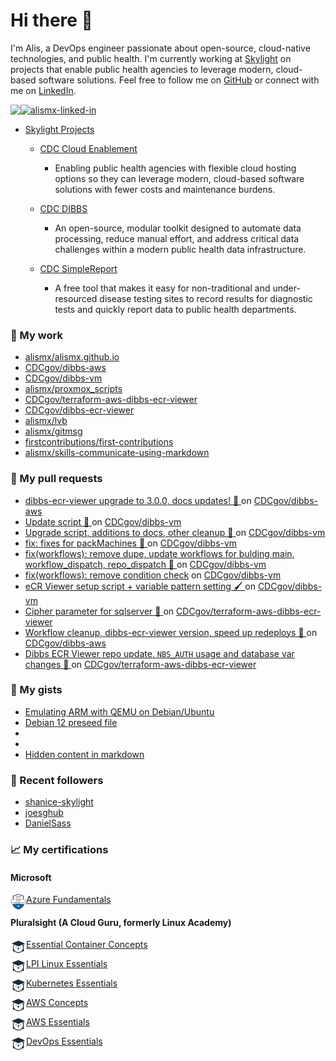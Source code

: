 # Hi there 👋 

I'm Alis, a DevOps engineer passionate about open-source, cloud-native technologies, and public health. I'm currently working at [Skylight](https://skylight.digital) on projects that enable public health agencies to leverage modern, cloud-based software solutions. Feel free to follow me on [GitHub](https://github.com/alismx) or connect with me on [LinkedIn](https://www.linkedin.com/in/alismx). 

[<img align="left" href="https://github.com/alismx" src="https://img.shields.io/badge/GitHub-181717.svg?style=for-the-badge&logo=GitHub&logoColor=white" />](https://github.com/alismx)

[<img alt="alismx-linked-in" src="https://img.shields.io/badge/linkedin-%230077B5.svg?&style=for-the-badge&logo=linkedin&logoColor=white" />](https://www.linkedin.com/in/alismx)<br>

- [Skylight Projects](https://skylight.digital/work/team-member/alis-akers/)

  - [CDC Cloud Enablement](https://skylight.digital/work/experience/cdc-dibbs-cloud-enablement/)
    - Enabling public health agencies with flexible cloud hosting options so they can leverage modern, cloud-based software solutions with fewer costs and maintenance burdens.

  - [CDC DIBBS](https://skylight.digital/work/experience/cdc-dibbs/)
    - An open-source, modular toolkit designed to automate data processing, reduce manual effort, and address critical data challenges within a modern public health data infrastructure.

  - [CDC SimpleReport](https://skylight.digital/work/experience/cdc-simplereport/)
    - A free tool that makes it easy for non-traditional and under-resourced disease testing sites to record results for diagnostic tests and quickly report data to public health departments.

### 🚀 My work

- [alismx/alismx.github.io](https://github.com/alismx/alismx.github.io)
- [CDCgov/dibbs-aws](https://github.com/CDCgov/dibbs-aws)
- [CDCgov/dibbs-vm](https://github.com/CDCgov/dibbs-vm)
- [alismx/proxmox_scripts](https://github.com/alismx/proxmox_scripts)
- [CDCgov/terraform-aws-dibbs-ecr-viewer](https://github.com/CDCgov/terraform-aws-dibbs-ecr-viewer)
- [CDCgov/dibbs-ecr-viewer](https://github.com/CDCgov/dibbs-ecr-viewer)
- [alismx/lvb](https://github.com/alismx/lvb)
- [alismx/gitmsg](https://github.com/alismx/gitmsg)
- [firstcontributions/first-contributions](https://github.com/firstcontributions/first-contributions)
- [alismx/skills-communicate-using-markdown](https://github.com/alismx/skills-communicate-using-markdown)

### 🌱 My pull requests

- [dibbs-ecr-viewer upgrade to 3.0.0, docs updates! 📜 ](https://github.com/CDCgov/dibbs-aws/pull/57) on [CDCgov/dibbs-aws](https://github.com/CDCgov/dibbs-aws)
- [Update script 💠 ](https://github.com/CDCgov/dibbs-vm/pull/59) on [CDCgov/dibbs-vm](https://github.com/CDCgov/dibbs-vm)
- [Upgrade script, additions to docs, other cleanup 🍬 ](https://github.com/CDCgov/dibbs-vm/pull/58) on [CDCgov/dibbs-vm](https://github.com/CDCgov/dibbs-vm)
- [fix: fixes for packMachines 🤖 ](https://github.com/CDCgov/dibbs-vm/pull/57) on [CDCgov/dibbs-vm](https://github.com/CDCgov/dibbs-vm)
- [fix(workflows): remove dupe, update workflows for bulding main, workflow_dispatch, repo_dispatch 🥟 ](https://github.com/CDCgov/dibbs-vm/pull/56) on [CDCgov/dibbs-vm](https://github.com/CDCgov/dibbs-vm)
- [fix(workflows): remove condition check](https://github.com/CDCgov/dibbs-vm/pull/55) on [CDCgov/dibbs-vm](https://github.com/CDCgov/dibbs-vm)
- [eCR Viewer setup script &#43; variable pattern setting 🖌️ ](https://github.com/CDCgov/dibbs-vm/pull/51) on [CDCgov/dibbs-vm](https://github.com/CDCgov/dibbs-vm)
- [Cipher parameter for sqlserver 🔏 ](https://github.com/CDCgov/terraform-aws-dibbs-ecr-viewer/pull/23) on [CDCgov/terraform-aws-dibbs-ecr-viewer](https://github.com/CDCgov/terraform-aws-dibbs-ecr-viewer)
- [Workflow cleanup, dibbs-ecr-viewer version, speed up redeploys 💨 ](https://github.com/CDCgov/dibbs-aws/pull/51) on [CDCgov/dibbs-aws](https://github.com/CDCgov/dibbs-aws)
- [Dibbs ECR Viewer repo update, `NBS_AUTH` usage and database var changes 🎊 ](https://github.com/CDCgov/terraform-aws-dibbs-ecr-viewer/pull/20) on [CDCgov/terraform-aws-dibbs-ecr-viewer](https://github.com/CDCgov/terraform-aws-dibbs-ecr-viewer)

### 📓 My gists

- [Emulating ARM with QEMU on Debian/Ubuntu](https://gist.github.com/3107fdd62a87607d7cc7b1368d84fc52)
- [Debian 12 preseed file](https://gist.github.com/717776684587d3467b8c3980d2cba4e3)
- [](https://gist.github.com/eb554c67c7013b27c0e16461c3321df9)
- [](https://gist.github.com/a8c473968f0d87c0532944017f844363)
- [Hidden content in markdown](https://gist.github.com/cffeb79c933f98279c46906f390fd3a0)

### 👯 Recent followers

- [shanice-skylight](https://github.com/shanice-skylight)
- [joesghub](https://github.com/joesghub)
- [DanielSass](https://github.com/DanielSass)

### 📈 My certifications

#### Microsoft

[<img align="left" alt="azure-fundamentals" width="25" src="./assets/azurefundamentals.png" />Azure Fundamentals](https://www.credly.com/badges/460c0273-ed19-4f0c-8d38-4ee994dfeb22/public_url)

#### Pluralsight (A Cloud Guru, formerly Linux Academy)

[<img align="left" alt="Essential-Container-Concepts" width="25" src="./assets/linuxacademy.jpeg" />Essential Container Concepts](https://app.pluralsight.com/profile/alismx)

[<img align="left" alt="LPI-Linux-Essentials" width="25" src="./assets/linuxacademy.jpeg" />LPI Linux Essentials](https://app.pluralsight.com/profile/alismx)

[<img align="left" alt="Kubernetes-Essentials" width="25" src="./assets/linuxacademy.jpeg" />Kubernetes Essentials](https://app.pluralsight.com/profile/alismx)

[<img align="left" alt="AWS-Concepts" width="25" src="./assets/linuxacademy.jpeg" />AWS Concepts](https://app.pluralsight.com/profile/alismx)

[<img align="left" alt="AWS-Essentials" width="25" src="./assets/linuxacademy.jpeg" />AWS Essentials](https://app.pluralsight.com/profile/alismx)

[<img align="left" alt="DevOps-Essentials" width="25" src="./assets/linuxacademy.jpeg" />DevOps Essentials](https://app.pluralsight.com/profile/alismx)
